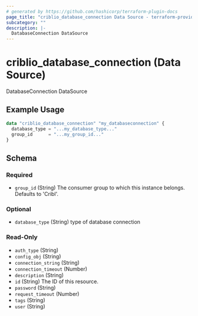 ```yaml
---
# generated by https://github.com/hashicorp/terraform-plugin-docs
page_title: "criblio_database_connection Data Source - terraform-provider-criblio"
subcategory: ""
description: |-
  DatabaseConnection DataSource
---
```


# criblio_database_connection (Data Source)

DatabaseConnection DataSource

## Example Usage

```terraform
data "criblio_database_connection" "my_databaseconnection" {
  database_type = "...my_database_type..."
  group_id      = "...my_group_id..."
}
```

<!-- schema generated by tfplugindocs -->
## Schema

### Required

- `group_id` (String) The consumer group to which this instance belongs. Defaults to 'Cribl'.

### Optional

- `database_type` (String) type of database connection

### Read-Only

- `auth_type` (String)
- `config_obj` (String)
- `connection_string` (String)
- `connection_timeout` (Number)
- `description` (String)
- `id` (String) The ID of this resource.
- `password` (String)
- `request_timeout` (Number)
- `tags` (String)
- `user` (String)
